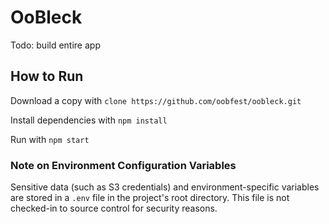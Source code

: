 # OoBleck 
Todo: build entire app

## How to Run
Download a copy with `clone https://github.com/oobfest/oobleck.git`

Install dependencies with `npm install`

Run with `npm start`

### Note on Environment Configuration Variables
Sensitive data (such as S3 credentials) and environment-specific variables are stored in a `.env` file in the project's root directory. This file is not checked-in to source control for security reasons. 
